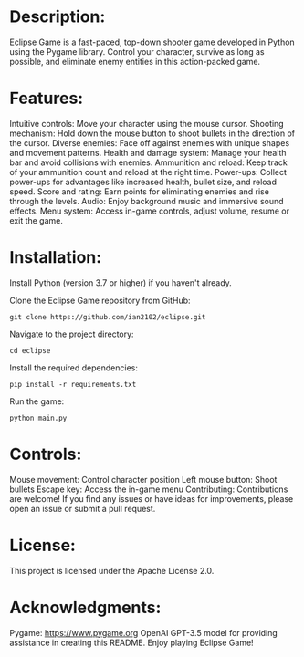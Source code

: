 # Description:
Eclipse Game is a fast-paced, top-down shooter game developed in Python using the Pygame library. Control your character, survive as long as possible, and eliminate enemy entities in this action-packed game.

# Features:

Intuitive controls: Move your character using the mouse cursor.
Shooting mechanism: Hold down the mouse button to shoot bullets in the direction of the cursor.
Diverse enemies: Face off against enemies with unique shapes and movement patterns.
Health and damage system: Manage your health bar and avoid collisions with enemies.
Ammunition and reload: Keep track of your ammunition count and reload at the right time.
Power-ups: Collect power-ups for advantages like increased health, bullet size, and reload speed.
Score and rating: Earn points for eliminating enemies and rise through the levels.
Audio: Enjoy background music and immersive sound effects.
Menu system: Access in-game controls, adjust volume, resume or exit the game.

# Installation:
Install Python (version 3.7 or higher) if you haven't already.

Clone the Eclipse Game repository from GitHub: 

```git clone https://github.com/ian2102/eclipse.git```

Navigate to the project directory: 

```cd eclipse```

Install the required dependencies: 

```pip install -r requirements.txt```

Run the game: 

```python main.py```

# Controls:
Mouse movement: Control character position
Left mouse button: Shoot bullets
Escape key: Access the in-game menu
Contributing:
Contributions are welcome! If you find any issues or have ideas for improvements, please open an issue or submit a pull request.

# License:
This project is licensed under the Apache License 2.0.

# Acknowledgments:
Pygame: https://www.pygame.org
OpenAI GPT-3.5 model for providing assistance in creating this README.
Enjoy playing Eclipse Game!

